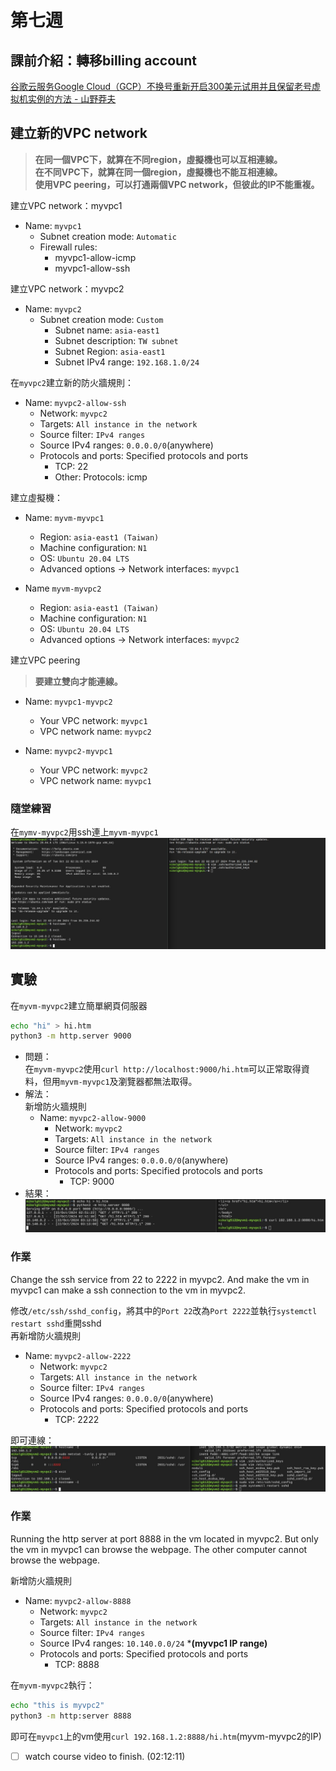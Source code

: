 # 第七週

## 課前介紹：轉移billing account
[谷歌云服务Google Cloud（GCP）不换号重新开启300美元试用并且保留老号虚拟机实例的方法 - 山野莽夫](https://www.shanyemangfu.com/gcp-300-old-account.html)

## 建立新的VPC network
> **在同一個VPC下，就算在不同region，虛擬機也可以互相連線。**<br>
> **在不同VPC下，就算在同一個region，虛擬機也不能互相連線。**<br>
> **使用VPC peering，可以打通兩個VPC network，但彼此的IP不能重複。**

建立VPC network：myvpc1
- Name: `myvpc1`
    - Subnet creation mode: `Automatic`
    - Firewall rules:
        * myvpc1-allow-icmp
        * myvpc1-allow-ssh

建立VPC network：myvpc2
- Name: `myvpc2`
    - Subnet creation mode: `Custom`
        * Subnet name: `asia-east1`
        * Subnet description: `TW subnet`
        * Subnet Region: `asia-east1`
        * Subnet IPv4 range: `192.168.1.0/24`

在`myvpc2`建立新的防火牆規則：
- Name: `myvpc2-allow-ssh`
    - Network: `myvpc2`
    - Targets: `All instance in the network`
    - Source filter: `IPv4 ranges`
    - Source IPv4 ranges: `0.0.0.0/0`(anywhere)
    - Protocols and ports: Specified protocols and ports
        * TCP: 22
        * Other: Protocols: icmp

建立虛擬機：
- Name: `myvm-myvpc1`
    * Region: `asia-east1 (Taiwan)`
    * Machine configuration: `N1`
    * OS: `Ubuntu 20.04 LTS`
    * Advanced options -> Network interfaces: `myvpc1`

- Name `myvm-myvpc2`
    * Region: `asia-east1 (Taiwan)`
    * Machine configuration: `N1`
    * OS: `Ubuntu 20.04 LTS`
    * Advanced options -> Network interfaces: `myvpc2`

建立VPC peering
> **要建立雙向才能連線。**
- Name: `myvpc1-myvpc2`
    * Your VPC network: `myvpc1`
    * VPC network name: `myvpc2`

- Name: `myvpc2-myvpc1`
    * Your VPC network: `myvpc2`
    * VPC network name: `myvpc1`

### 隨堂練習
在`mymv-myvpc2`用ssh連上`myvm-myvpc1`<br>
![](src/linux-20241022.jpg)

## 實驗
在`myvm-myvpc2`建立簡單網頁伺服器<br>
```bash
echo "hi" > hi.htm
python3 -m http.server 9000
```

* 問題：<br>
    在`myvm-myvpc2`使用`curl http://localhost:9000/hi.htm`可以正常取得資料，但用`myvm-myvpc1`及瀏覽器都無法取得。
* 解法：<br>
    新增防火牆規則
    - Name: `myvpc2-allow-9000`
        - Network: `myvpc2`
        - Targets: `All instance in the network`
        - Source filter: `IPv4 ranges`
        - Source IPv4 ranges: `0.0.0.0/0`(anywhere)
        - Protocols and ports: Specified protocols and ports
            * TCP: 9000
* 結果：<br>
    ![](src/linux-2024102202.jpg)

### 作業
Change the ssh service from 22 to 2222 in myvpc2. And make the vm in myvpc1 can make a ssh connection to the vm in myvpc2.

修改`/etc/ssh/sshd_config`，將其中的`Port 22`改為`Port 2222`並執行`systemctl restart sshd`重開sshd<br>
再新增防火牆規則<br>
- Name: `myvpc2-allow-2222`
    - Network: `myvpc2`
    - Targets: `All instance in the network`
    - Source filter: `IPv4 ranges`
    - Source IPv4 ranges: `0.0.0.0/0`(anywhere)
    - Protocols and ports: Specified protocols and ports
        - TCP: 2222

即可連線：<br>
![](src/linux-2024102203.jpg)

### 作業
Running the http server at port 8888 in the vm located in myvpc2. But only the vm in myvpc1 can browse the webpage. The other computer cannot browse the webpage.

新增防火牆規則<br>
- Name: `myvpc2-allow-8888`
    - Network: `myvpc2`
    - Targets: `All instance in the network`
    - Source filter: `IPv4 ranges`
    - Source IPv4 ranges: `10.140.0.0/24` \***(myvpc1 IP range)**
    - Protocols and ports: Specified protocols and ports
        - TCP: 8888

在`myvm-myvpc2`執行：<br>
```bash
echo "this is myvpc2"
python3 -m http:server 8888
```

即可在`myvpc1`上的vm使用`curl 192.168.1.2:8888/hi.htm`(myvm-myvpc2的IP)

- [ ] watch course video to finish. (02:12:11)
